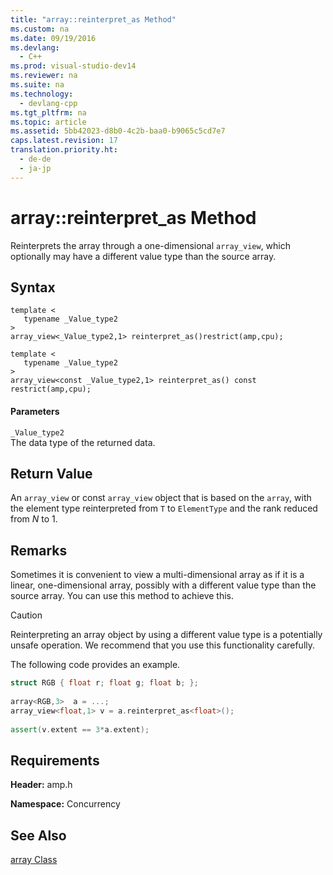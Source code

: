 ```yaml
---
title: "array::reinterpret_as Method"
ms.custom: na
ms.date: 09/19/2016
ms.devlang: 
  - C++
ms.prod: visual-studio-dev14
ms.reviewer: na
ms.suite: na
ms.technology: 
  - devlang-cpp
ms.tgt_pltfrm: na
ms.topic: article
ms.assetid: 5bb42023-d8b0-4c2b-baa0-b9065c5cd7e7
caps.latest.revision: 17
translation.priority.ht: 
  - de-de
  - ja-jp
---
```

# array::reinterpret_as Method
Reinterprets the array through a one-dimensional `array_view`, which optionally may have a different value type than the source array.  
  
## Syntax  
  
```  
template <  
   typename _Value_type2  
>  
array_view<_Value_type2,1> reinterpret_as()restrict(amp,cpu);  
  
template <  
   typename _Value_type2  
>  
array_view<const _Value_type2,1> reinterpret_as() const restrict(amp,cpu);  
```  
  
#### Parameters  
 `_Value_type2`  
 The data type of the returned data.  
  
## Return Value  
 An `array_view` or const `array_view` object that is based on the `array`, with the element type reinterpreted from `T` to `ElementType` and the rank reduced from *N* to 1.  
  
## Remarks  
 Sometimes it is convenient to view a multi-dimensional array as if it is a linear, one-dimensional array, possibly with a different value type than the source array. You can use this method to achieve this.  
  
> [!CAUTION]
>  Reinterpreting an array object by using a different value type is a potentially unsafe operation. We recommend that you use this functionality carefully.  
  
 The following code provides an example.  
  
```cpp  
struct RGB { float r; float g; float b; };  
  
array<RGB,3>  a = ...;   
array_view<float,1> v = a.reinterpret_as<float>();   
  
assert(v.extent == 3*a.extent);  
```  
  
## Requirements  
 **Header:** amp.h  
  
 **Namespace:** Concurrency  
  
## See Also  
 [array Class](../vs140/array-Class.md)